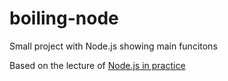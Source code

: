 # boiling-node
Small project with Node.js showing main funcitons

Based on the lecture of [Node.js in practice](https://www.manning.com/books/node-js-in-practice)








